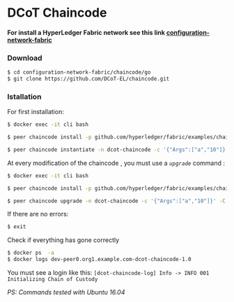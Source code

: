 # DCoT Chaincode
#### For install a HyperLedger Fabric network see this link [configuration-network-fabric](https://github.com/ascatox/configuration-network-fabric)
### Download
```bash
$ cd configuration-network-fabric/chaincode/go
$ git clone https://github.com/DCoT-EL/chaincode.git
```

### Istallation

For first installation:

```bash
$ docker exec -it cli bash

$ peer chaincode install -p github.com/hyperledger/fabric/examples/chaincode/go/dcot-chaincode -n dcot-chaincode -v 1.0

$ peer chaincode instantiate -n dcot-chaincode -c '{"Args":["a","10"]}' -C ledgerchannel -v 1.0
```
At every modification of the chaincode , you must use a  *`upgrade`* command :

```bash
$ docker exec -it cli bash

$ peer chaincode install -p github.com/hyperledger/fabric/examples/chaincode/go/dcot-chaincode -n dcot-chaincode -v [version upgrade]

$ peer chaincode upgrade -n dcot-chaincode -c '{"Args":["a","10"]}' -C ledgerchannel -v [version upgrade] 
```

If there are no errors:
```bash
$ exit
```
Check if everything has gone correctly 
```bash
$ docker ps  -a
$ docker logs dev-peer0.org1.example.com-dcot-chaincode-1.0 
```



You must see a login like this: `[dcot-chaincode-log] Info -> INFO 001 Initializing Chain of Custody
`







*PS: Commands tested with Ubuntu 16.04*
